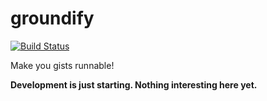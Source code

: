 # groundify
[![Build Status](https://travis-ci.org/grounds/groundify.svg)](https://travis-ci.org/grounds/groundify)

Make you gists runnable!

**Development is just starting. Nothing interesting here yet.**

